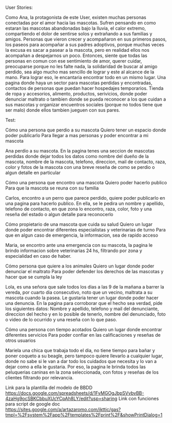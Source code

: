 User Stories:

Como Ana, la protagonista de este User, existen muchas personas conectadas por el amor hacia las mascotas. Sufren pensando en como estaran las mascotas abandonadas bajo la lluvia, el calor extremo, compartiendo el dolor de sentirse solos y extrañando a sus familias y amigos. Personas que vieron crecer y acompañaron en sus primeros pasos, los paseos para acompañar a sus padres adoptivos, porque muchas veces la excusa es sacar a pasear a la mascota, pero en realidad ellos nos acompañan a despejarnos un poco. Entonces, siente que todas las personas en comun con ese sentimiento de amor, querer cuidar, preocuparse porque no les falte nada, la solidaridad de buscar al amigo perdido, sea algo mucho mas sencillo de lograr y este al alcance de la mano. Para lograr eso, le encantaria encontrar todo en un mismo lugar. Una pagina donde haya un sector para mascotas perdidas y encontradas, contactos de personas que puedan hacer hospedajes temporarios. Tienda de ropa y accesorios, alimento, productos, serivicios, donde poder denunciar maltrato o tambien donde se pueda reconocer a los que cuidan a sus mascotas y organizar encuentros sociales (porque no todos tiene que ser malo) donde ellos tambien jueguen con sus pares.

Test:

Cómo una persona que perdio a su mascota Quiero tener un espacio donde poder publicarlo Para llegar a mas personas y poder encontrar a mi mascota

Ana perdio a su mascota. En la pagina tenes una seccion de mascotas perdidas donde dejar todos los datos como nombre del dueño de la mascota, nombre de la mascota, telefono, direccion, mail de contacto, raza, color y fotos de la mascota con una breve reseña de como se perdio o algun detalle en particular

Cómo una persona que encontro una mascota Quiero poder hacerlo publico Para que la mascota se reuna con su familia

Carlos, encontro a un perro que parece perdido, quiere poder publicarlo en una pagina para hacerlo publico. En ella, se le pedira un nombre y apellido, telefono de contacto, en que zona lo encontro, raza, color, foto y una reseña del estado o algun detalle para reconocerlo

Cómo propietario de una mascota que cuida su salud Quiero un lugar donde poder encontrar diferentes especialistas y veterinarias de turno Para que en algun caso de emergencia, la informacion, sea de rapido acceso

Maria, se encontro ante una emergencia con su mascota, la pagina le brindo informacion sobre veterinarias 24 hs, filtrando por zona y especialidad en caso de haber.

Cómo persona que quiere a los animales Quiero un lugar donde poder denunciar el maltrato Para poder defender los derechos de las mascotas y hacer que se cumpla la ley

Lola, es una señora que sale todos los dias a las 9 de la mañana a barrer la vereda, por cuarto dia consecutivo, noto que un vecino, maltrata a su mascota cuando la pasea. Le gustaria tener un lugar donde poder hacer una denuncia. En la pagina para corroborar que el hecho sea verdad, pide los siguientes datos: Nombre y apellido, telefono y mail del denunciante, direccion del hecho y en lo posible de tenerlo, nombre del denunciado, foto o video de lo ocurrido y una reseña con lo que paso.

Cómo una persona con tiempo acotados Quiero un lugar donde encontrar diferentes servicios Para poder confiar en las calificaciones y reseñas de otros usuarios

Mariela una chica que trabaja todo el dia, no tiene tiempo para bañar y poner coqueto a su beagle, pero tampoco quiere llevarlo a cualquier lugar, donde no sabe si le van a dar todo los cuidados que necesita y lo van a dejar como a ella le gustaria. Por eso, la pagina le brinda todos las peluquerias caninas en la zona seleccionada, con fotos y reseñas de los clientes filtrando por relevancia.

Link para la plantilla del modelo de BBDD https://docs.google.com/spreadsheets/d/1FvMGOgJbpSVvbvBB-4zaHg9ocSBKCbbuXUcYCpAh8LY/edit?usp=sharing Link con funciones para script de google doc https://sites.google.com/a/artazaromo.com/ikttic/gas?tmpl=%2Fsystem%2Fapp%2Ftemplates%2Fprint%2F&showPrintDialog=1
